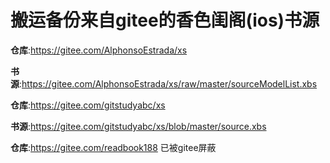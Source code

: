 # 搬运备份来自gitee的香色闺阁(ios)书源

**仓库**:https://gitee.com/AlphonsoEstrada/xs

**书源**:https://gitee.com/AlphonsoEstrada/xs/raw/master/sourceModelList.xbs

**仓库**:https://gitee.com/gitstudyabc/xs

**书源**:https://gitee.com/gitstudyabc/xs/blob/master/source.xbs

**仓库**:https://gitee.com/readbook188         已被gitee屏蔽
